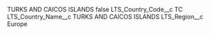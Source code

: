<?xml version="1.0" encoding="UTF-8"?>
<CustomMetadata xmlns="http://soap.sforce.com/2006/04/metadata" xmlns:xsi="http://www.w3.org/2001/XMLSchema-instance" xmlns:xsd="http://www.w3.org/2001/XMLSchema">
    <label>TURKS AND CAICOS ISLANDS</label>
    <protected>false</protected>
    <values>
        <field>LTS_Country_Code__c</field>
        <value xsi:type="xsd:string">TC</value>
    </values>
    <values>
        <field>LTS_Country_Name__c</field>
        <value xsi:type="xsd:string">TURKS AND CAICOS ISLANDS</value>
    </values>
    <values>
        <field>LTS_Region__c</field>
        <value xsi:type="xsd:string">Europe</value>
    </values>
</CustomMetadata>
